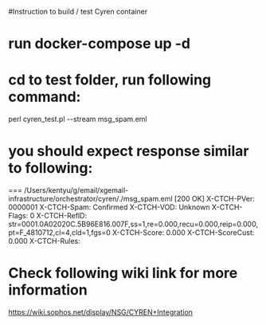 #Instruction to build / test Cyren container

# run docker-compose up -d 

# cd to test folder, run following command:
perl cyren_test.pl --stream msg_spam.eml

# you should expect response similar to following:
=== /Users/kentyu/g/email/xgemail-infrastructure/orchestrator/cyren/./msg_spam.eml [200 OK]
X-CTCH-PVer: 0000001
X-CTCH-Spam: Confirmed
X-CTCH-VOD: Unknown
X-CTCH-Flags: 0
X-CTCH-RefID: str=0001.0A02020C.5B96E816.007F,ss=1,re=0.000,recu=0.000,reip=0.000,pt=F_4810712,cl=4,cld=1,fgs=0
X-CTCH-Score: 0.000
X-CTCH-ScoreCust: 0.000
X-CTCH-Rules: 

# Check following wiki link for more information
https://wiki.sophos.net/display/NSG/CYREN+Integration